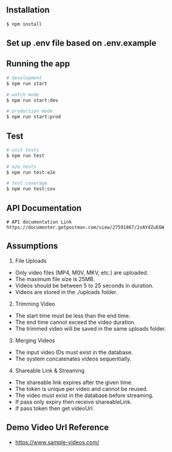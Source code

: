 ## Installation

```bash
$ npm install
```
## Set up .env file based on .env.example 

## Running the app

```bash
# development
$ npm run start

# watch mode
$ npm run start:dev

# production mode
$ npm run start:prod
```

## Test

```bash
# unit tests
$ npm run test

# e2e tests
$ npm run test:e2e

# test coverage
$ npm run test:cov

```
## API Documentation

```
# API documentation Link
https://documenter.getpostman.com/view/27591867/2sAYdZuEGW
```

## Assumptions

1. File Uploads
  - Only video files (MP4, M0V, MKV, etc.) are uploaded.
  - The maximum file size is 25MB.
  - Videos should be between 5 to 25 seconds in duration.
  - Videos are stored in the ./uploads folder.

2. Trimming Video
  - The start time must be less than the end time.
  - The end time cannot exceed the video duration.
  - The trimmed video will be saved in the same uploads folder.

3. Merging Videos
  - The input video IDs must exist in the database.
  - The system concatenates videos sequentially.

4. Shareable Link & Streaming
  - The shareable link expires after the given time.
  - The token is unique per video and cannot be reused.
  - The video must exist in the database before streaming.
  - If pass only expiry then receive shareableLink.
  - If pass token then get videoUrl.

## Demo Video Url Reference

- https://www.sample-videos.com/
